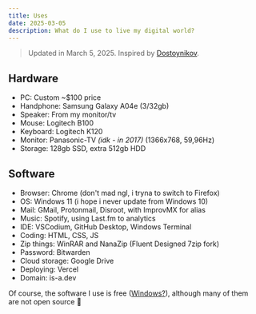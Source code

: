 ```yaml
---
title: Uses
date: 2025-03-05
description: What do I use to live my digital world?
---
```


> Updated in March 5, 2025. Inspired by [Dostoynikov](https://dostoynikov.com/uses/).

## Hardware

- PC: Custom ~$100 price
- Handphone: Samsung Galaxy A04e (3/32gb)
- Speaker: From my monitor/tv
- Mouse: Logitech B100
- Keyboard: Logitech K120
- Monitor: Panasonic-TV _(idk - in 2017)_ (1366x768, 59,96Hz)
- Storage: 128gb SSD, extra 512gb HDD

## Software

- Browser: Chrome (don't mad ngl, i tryna to switch to Firefox)
- OS: Windows 11 (i hope i never update from Windows 10)
- Mail: GMail, Protonmail, Disroot, with ImprovMX for alias
- Music: Spotify, using Last.fm to analytics
- IDE: VSCodium, GitHub Desktop, Windows Terminal
- Coding: HTML, CSS, JS
- Zip things: WinRAR and NanaZip (Fluent Designed 7zip fork)
- Password: Bitwarden
- Cloud storage: Google Drive
- Deploying: Vercel
- Domain: is-a.dev

Of course, the software I use is free ([Windows?](/posts/proprietary-software/)), although many of them are not open source 😬